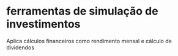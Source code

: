 # ferramentas de simulação de investimentos
Aplica cálculos financeiros como rendimento mensal e cálculo de dividendos
